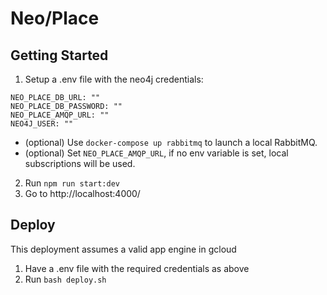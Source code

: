 # Neo/Place

## Getting Started

1. Setup a .env file with the neo4j credentials:

```
NEO_PLACE_DB_URL: ""
NEO_PLACE_DB_PASSWORD: ""
NEO_PLACE_AMQP_URL: ""
NEO4J_USER: ""
```

* (optional) Use `docker-compose up rabbitmq` to launch a local RabbitMQ.
* (optional) Set `NEO_PLACE_AMQP_URL`, if no env variable is set, local subscriptions will be used.


2. Run `npm run start:dev`
3. Go to http://localhost:4000/

## Deploy
This deployment assumes a valid app engine in gcloud

1. Have a .env file with the required credentials as above
2. Run `bash deploy.sh`
